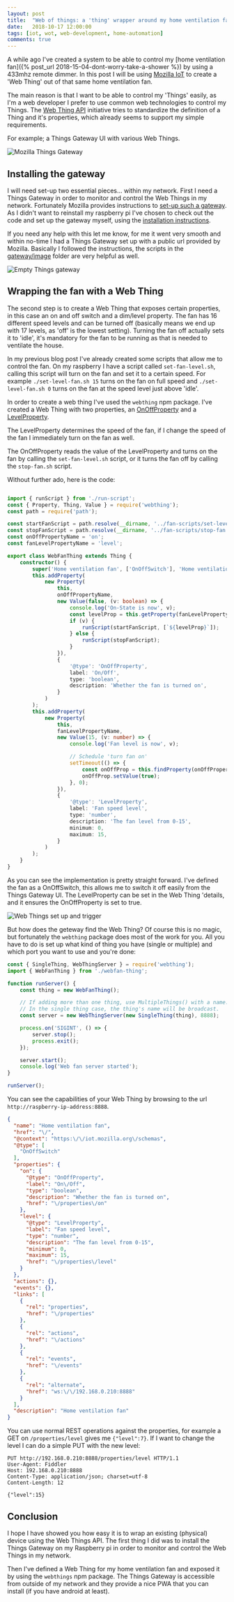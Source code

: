 ```yaml
---
layout: post
title:  "Web of things: a 'thing' wrapper around my home ventilation fan"
date:   2018-10-17 12:00:00
tags: [iot, wot, web-development, home-automation]
comments: true
---
```


A while ago I've created a system to be able to control my [home ventilation fan]({% post_url 2018-15-04-dont-worry-take-a-shower %}) by using a 433mhz remote dimmer. In this post I will be using [Mozilla IoT](https://iot.mozilla.org/) to create a 'Web Thing' out of that same home ventilation fan.

The main reason is that I want to be able to control my 'Things' easily, as I'm a web developer I prefer to use common web technologies to control my Things. The [Web Thing API](https://iot.mozilla.org/wot/) initiative tries to standardize the definition of a Thing and it's properties, which already seems to support my simple requirements.

For example; a Things Gateway UI with various Web Things.

<p class="centered-image">
	<img src="https://2r4s9p1yi1fa2jd7j43zph8r-wpengine.netdna-ssl.com/files/2018/10/Screen-Shot-2018-10-09-at-16.17.59.png" alt="Mozilla Things Gateway">
</p>

## Installing the gateway

I will need set-up two essential pieces... within my network. First I need a Things Gateway in order to monitor and control the Web Things in my network. Fortunately Mozilla provides instructions to [set-up such a gateway](https://iot.mozilla.org/gateway/). As I didn't want to reinstall my raspberry pi I've chosen to check out the code and set up the gateway myself, using the [installation instructions](https://github.com/mozilla-iot/gateway/blob/master/README.md).

If you need any help with this let me know, for me it went very smooth and within no-time I had a Things Gateway set up with a public url provided by Mozilla. Basically I followed the instructions, the scripts in the [gateway/image](https://github.com/mozilla-iot/gateway/tree/master/image) folder are very helpful as well.

<p class="centered-image">
	<img src="/assets/mozilla-iot/empty-gateway.png" alt="Empty Things gateway">
</p>

## Wrapping the fan with a Web Thing

The second step is to create a Web Thing that exposes certain properties, in this case an on and off switch and a dim/level property. The fan has 16 different speed levels and can be turned off (basically means we end up with 17 levels, as 'off' is the lowest setting). Turning the fan off actually sets it to 'idle', it's mandatory for the fan to be running as that is needed to ventilate the house.

In my previous blog post I've already created some scripts that allow me to control the fan. On my raspberry I have a script called `set-fan-level.sh`, calling this script will turn on the fan and set it to a certain speed. For example `./set-level-fan.sh 15` turns on the fan on full speed and `./set-level-fan.sh 0` turns on the fan at the speed level just above 'idle'.

In order to create a web thing I've used the `webthing` npm package. I've created a Web Thing with two properties, an [OnOffProperty](https://iot.mozilla.org/schemas/#OnOffProperty) and a [LevelProperty](https://iot.mozilla.org/schemas/#LevelProperty).

The LevelProperty determines the speed of the fan, if I change the speed of the fan I immediately turn on the fan as well.

The OnOffProperty reads the value of the LevelProperty and turns on the fan by calling the `set-fan-level.sh` script, or it turns the fan off by calling the `stop-fan.sh` script.

Without further ado, here is the code:
```ts

import { runScript } from './run-script';
const { Property, Thing, Value } = require('webthing');
const path = require('path');

const startFanScript = path.resolve(__dirname, '../fan-scripts/set-level-fan.sh');
const stopFanScript = path.resolve(__dirname, '../fan-scripts/stop-fan.sh');
const onOffPropertyName = 'on';
const fanLevelPropertyName = 'level';

export class WebFanThing extends Thing {
    constructor() {
        super('Home ventilation fan', ['OnOffSwitch'], 'Home ventilation fan');
        this.addProperty(
            new Property(
                this,
                onOffPropertyName,
                new Value(false, (v: boolean) => {
                    console.log('On-State is now', v);
                    const levelProp = this.getProperty(fanLevelPropertyName);
                    if (v) {
                        runScript(startFanScript, [`${levelProp}`]);
                    } else {
                        runScript(stopFanScript);
                    }
                }),
                {
                    '@type': 'OnOffProperty',
                    label: 'On/Off',
                    type: 'boolean',
                    description: 'Whether the fan is turned on',
                }
            )
        );
        this.addProperty(
            new Property(
                this,
                fanLevelPropertyName,
                new Value(15, (v: number) => {
                    console.log('Fan level is now', v);

                    // Schedule 'turn fan on'
                    setTimeout(() => {
                        const onOffProp = this.findProperty(onOffPropertyName);
                        onOffProp.setValue(true);
                    }, 0);
                }),
                {
                    '@type': 'LevelProperty',
                    label: 'Fan speed level',
                    type: 'number',
                    description: 'The fan level from 0-15',
                    minimum: 0,
                    maximum: 15,
                }
            )
        );
    }
}
```

As you can see the implementation is pretty straight forward. I've defined the fan as a OnOffSwitch, this allows me to switch it off easily from the Things Gateway UI. The LevelProperty can be set in the Web Thing 'details, and it ensures the OnOffProperty is set to true.

<p class="image">
	<img src="/assets/mozilla-iot/webthing-setup-and-trigger.gif" alt="Web Things set up and trigger">
</p>

But how does the geteway find the Web Thing? Of course this is no magic, but fortunately the `webthing` package does most of the work for you. All you have to do is set up what kind of thing you have (single or multiple) and which port you want to use and you're done:
```ts
const { SingleThing, WebThingServer } = require('webthing');
import { WebFanThing } from './webfan-thing';

function runServer() {
    const thing = new WebFanThing();

    // If adding more than one thing, use MultipleThings() with a name.
    // In the single thing case, the thing's name will be broadcast.
    const server = new WebThingServer(new SingleThing(thing), 8888);

    process.on('SIGINT', () => {
        server.stop();
        process.exit();
    });

    server.start();
    console.log('Web fan server started');
}

runServer();
```

You can see the capabilities of your Web Thing by browsing to the url `http://raspberry-ip-address:8888`.

```json
{
  "name": "Home ventilation fan",
  "href": "\/",
  "@context": "https:\/\/iot.mozilla.org\/schemas",
  "@type": [
    "OnOffSwitch"
  ],
  "properties": {
    "on": {
      "@type": "OnOffProperty",
      "label": "On\/Off",
      "type": "boolean",
      "description": "Whether the fan is turned on",
      "href": "\/properties\/on"
    },
    "level": {
      "@type": "LevelProperty",
      "label": "Fan speed level",
      "type": "number",
      "description": "The fan level from 0-15",
      "minimum": 0,
      "maximum": 15,
      "href": "\/properties\/level"
    }
  },
  "actions": {},
  "events": {},
  "links": [
    {
      "rel": "properties",
      "href": "\/properties"
    },
    {
      "rel": "actions",
      "href": "\/actions"
    },
    {
      "rel": "events",
      "href": "\/events"
    },
    {
      "rel": "alternate",
      "href": "ws:\/\/192.168.0.210:8888"
    }
  ],
  "description": "Home ventilation fan"
}
```

You can use normal REST operations against the properties, for example a GET on `/properties/level` gives me `{"level":7}`. If I want to change the level I can do a simple PUT with the new level:

```
PUT http://192.168.0.210:8888/properties/level HTTP/1.1
User-Agent: Fiddler
Host: 192.168.0.210:8888
Content-Type: application/json; charset=utf-8
Content-Length: 12

{"level":15}
```

## Conclusion

I hope I have showed you how easy it is to wrap an existing (physical) device using the Web Things API. The first thing I did was to install the Things Gateway on my Raspberry pi in order to monitor and control the Web Things in my network.

Then I've defined a Web Thing for my home ventilation fan and exposed it by using the `webthings` npm package. The Things Gateway is accessible from outside of my network and they provide a nice PWA that you can install (if you have android at least).